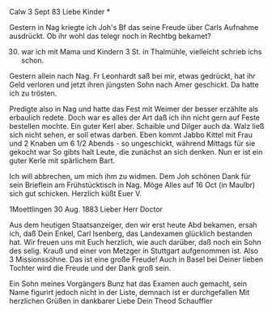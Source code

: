  Calw 3 Sept 83
Liebe Kinder <Marie>*

Gestern in Nag kriegte ich Joh's Bf das seine Freude über Carls Aufnahme ausdrückt. Ob ihr wohl das telegr noch in Rechtbg bekamet?

30. war ich mit Mama und Kindern 3 St. in Thalmühle, vielleicht schrieb ichs schon.

Gestern allein nach Nag. Fr Leonhardt saß bei mir, etwas gedrückt, hat ihr Geld verloren und jetzt ihren jüngsten Sohn nach Amer geschickt. Da hatte ich zu trösten.

Predigte also in Nag und hatte das Fest mit Weimer der besser erzählte als erbaulich redete. Doch war es alles der Art daß ich ihn nicht gern auf Feste bestellen mochte. Ein guter Kerl aber. Schaible und Dilger auch da. Walz ließ sich nicht sehen, er soll etwas darben. Eben kommt Jabbo Kittel mit Frau und 2 Knaben um 6 1/2 Abends - so ungeschickt, während Mittags für sie gekocht war So gibts halt Leute, die zunächst an sich denken. Nun er ist ein guter Kerle mit spärlichem Bart.

Ich will abbrechen, um mich ihm zu widmen. Dem Joh schönen Dank für sein Brieflein am Frühstücktisch in Nag. Möge Alles auf 16 Oct (in Maulbr) sich gut schicken.
 Herzlich küßt Euer V.


 1Moettlingen 30 Aug. 1883
Lieber Herr Doctor

Aus dem heutigen Staatsanzeiger, den wir erst heute Abd bekamen, ersah ich, daß Dein Enkel, Carl Isenberg, das Landexamen glücklich bestanden hat. Wir freuen uns mit Euch herzlich, wie auch darüber, daß noch ein Sohn des selig. Krauß und einer von Metzger in Stuttgart aufgenommen ist. Also 3 Missionssöhne. Das ist eine große Freude! Auch in Basel bei Deiner lieben Tochter wird die Freude und der Dank groß sein.

Ein Sohn meines Vorgängers Bunz hat das Examen auch gemacht, sein Name figurirt jedoch nicht in der Liste, demnach ist er durchgefallen 
 Mit herzlichen Grüßen
 in dankbarer Liebe Dein
 Theod Schauffler
